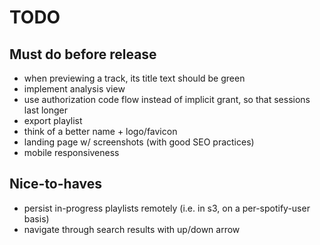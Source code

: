 # TODO

## Must do before release
* when previewing a track, its title text should be green
* implement analysis view
* use authorization code flow instead of implicit grant, so that sessions last longer
* export playlist
* think of a better name + logo/favicon
* landing page w/ screenshots (with good SEO practices)
* mobile responsiveness

## Nice-to-haves
* persist in-progress playlists remotely (i.e. in s3, on a per-spotify-user basis)
* navigate through search results with up/down arrow

